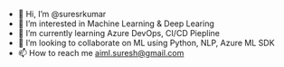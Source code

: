 - 👋 Hi, I’m @suresrkumar
- 👀 I’m interested in Machine Learning & Deep Learing
- 🌱 I’m currently learning Azure DevOps, CI/CD Piepline
- 💞️ I’m looking to collaborate on ML using Python, NLP, Azure ML SDK
- 📫 How to reach me aiml.suresh@gmail.com

<!---
suresrkumar/suresrkumar is a ✨ special ✨ repository because its `README.md` (this file) appears on your GitHub profile.
You can click the Preview link to take a look at your changes.
--->
